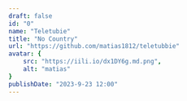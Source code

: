 ```yaml
---
draft: false
id: "0"
name: "Teletubie"
title: "No Country"
url: "https://github.com/matias1812/teletubbie"
avatar: {
    src: "https://iili.io/dx1DY6g.md.png",
    alt: "matias"
}
publishDate: "2023-9-23 12:00"
---
```

